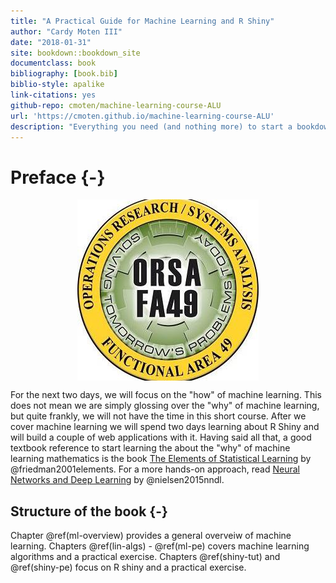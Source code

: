 ```yaml
--- 
title: "A Practical Guide for Machine Learning and R Shiny"
author: "Cardy Moten III"
date: "2018-01-31"
site: bookdown::bookdown_site
documentclass: book
bibliography: [book.bib]
biblio-style: apalike
link-citations: yes
github-repo: cmoten/machine-learning-course-ALU
url: 'https://cmoten.github.io/machine-learning-course-ALU'
description: "Everything you need (and nothing more) to start a bookdown book."
---
```


# Preface {-}

<img src="img/logo.jpg" style="display: block; margin: auto;" />



For the next two days, we will focus on the "how" of machine learning. This does not mean we are simply glossing over the "why" of machine learning, but quite frankly, we will not have the time in this short course. After we cover machine learning we will spend two days learning about R Shiny and will build a couple of web applications with it. Having said all that, a good textbook reference to start learning the about the "why" of machine learning mathematics is the book [The Elements of Statistical Learning](https://web.stanford.edu/~hastie/ElemStatLearn/) by @friedman2001elements. For a more hands-on approach, read [Neural Networks and Deep Learning](http://neuralnetworksanddeeplearning.com/) by @nielsen2015nndl. 

## Structure of the book {-}
Chapter \@ref(ml-overview) provides a general overveiw of machine learning. Chapters \@ref(lin-algs) - \@ref(ml-pe) covers machine learning algorithms and a practical exercise. Chapters \@ref(shiny-tut) and \@ref(shiny-pe) focus on R shiny and a practical exercise. 
